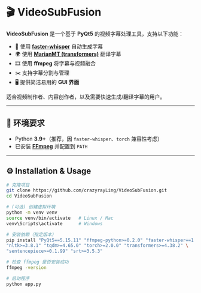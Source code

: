# 🎬 VideoSubFusion

**VideoSubFusion** 是一个基于 **PyQt5** 的视频字幕处理工具，支持以下功能：

- 🎤 使用 [**faster-whisper**](https://github.com/guillaumekln/faster-whisper) 自动生成字幕  
- 🌍 使用 [**MarianMT (transformers)**](https://huggingface.co/docs/transformers/model_doc/marian) 翻译字幕  
- 🎞️ 使用 **ffmpeg** 将字幕与视频融合  
- ✂️ 支持字幕分割与管理  
- 🖥️ 提供简洁易用的 **GUI 界面**  

适合视频制作者、内容创作者，以及需要快速生成/翻译字幕的用户。  

---

## 🔧 环境要求

- Python **3.9+**（推荐，因 `faster-whisper`、`torch` 兼容性考虑）  
- 已安装 [**FFmpeg**](https://ffmpeg.org/download.html) 并配置到 `PATH`  

---

## ⚙️ Installation & Usage

```bash
# 克隆项目
git clone https://github.com/crazyrayLing/VideoSubFusion.git
cd VideoSubFusion

# (可选) 创建虚拟环境
python -m venv venv
source venv/bin/activate   # Linux / Mac
venv\Scripts\activate      # Windows

# 安装依赖（指定版本）
pip install "PyQt5==5.15.11" "ffmpeg-python>=0.2.0" "faster-whisper==1.2.0" \
"nltk>=3.8.1" "tqdm>=4.65.0" "torch>=2.0.0" "transformers>=4.38.2" \
"sentencepiece>=0.1.99" "srt>=3.5.3"

# 检查 ffmpeg 是否安装成功
ffmpeg -version

# 启动程序
python app.py
